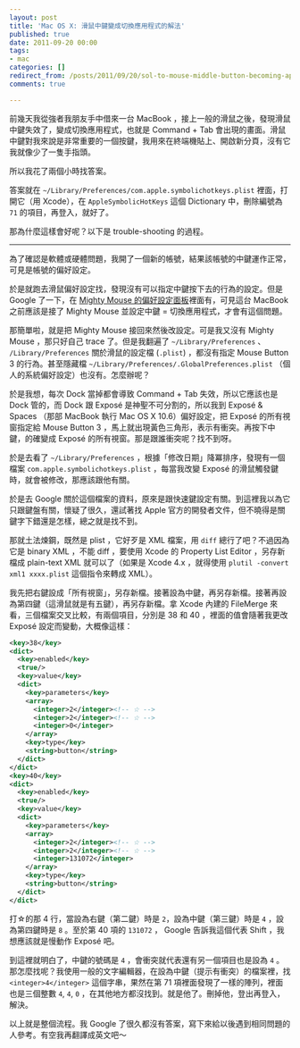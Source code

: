 ```yaml
---
layout: post
title: 'Mac OS X: 滑鼠中鍵變成切換應用程式的解法'
published: true
date: 2011-09-20 00:00
tags:
- mac
categories: []
redirect_from: /posts/2011/09/20/sol-to-mouse-middle-button-becoming-app-switcher
comments: true

---
```


前幾天我從強者我朋友手中借來一台 MacBook ，接上一般的滑鼠之後，發現滑鼠中鍵失效了，變成切換應用程式，也就是 Command + Tab 會出現的畫面。滑鼠中鍵對我來說是非常重要的一個按鍵，我用來在終端機貼上、開啟新分頁，沒有它我就像少了一隻手指頭。

所以我花了兩個小時找答案。

答案就在 <code>~/Library/Preferences/com.apple.symbolichotkeys.plist</code> 裡面，打開它（用 Xcode），在 <code>AppleSymbolicHotKeys</code> 這個 Dictionary 中，刪除編號為 <code>71</code> 的項目，再登入，就好了。

那為什麼這樣會好呢？以下是 trouble-shooting 的過程。

---

<!--more-->

為了確認是軟體或硬體問題，我開了一個新的帳號，結果該帳號的中鍵運作正常，可見是帳號的偏好設定。

於是就跑去滑鼠偏好設定找，發現沒有可以指定中鍵按下去的行為的設定。但是 Google 了一下，在 <a href="http://support.apple.com/kb/HT1581" target="_blank">Mighty Mouse 的偏好設定面板</a>裡面有，可見這台 MacBook 之前應該是接了 Mighty Mouse 並設定中鍵 = 切換應用程式，才會有這個問題。

那簡單啦，就是把 Mighty Mouse 接回來然後改設定。可是我又沒有 Mighty Mouse ，那只好自己 trace 了。但是我翻遍了 <code>~/Library/Preferences</code> 、 <code>/Library/Preferences</code> 關於滑鼠的設定檔 (<code>.plist</code>) ，都沒有指定 Mouse Button 3 的行為。甚至隱藏檔 <code>~/Library/Preferences/.GlobalPreferences.plist</code> （個人的系統偏好設定）也沒有。怎麼辦呢？

於是我想，每次 Dock 當掉都會導致 Command + Tab 失效，所以它應該也是 Dock 管的，而 Dock 跟 Exposé 是神聖不可分割的，所以我到 Exposé &amp; Spaces （那部 MacBook 執行 Mac OS X 10.6）偏好設定，把 Exposé 的所有視窗指定給 Mouse Button 3 ，馬上就出現黃色三角形，表示有衝突。再按下中鍵，的確變成 Exposé 的所有視窗。那是跟誰衝突呢？找不到呀。

於是去看了 <code>~/Library/Preferences</code> ，根據「修改日期」降冪排序，發現有一個檔案 <code>com.apple.symbolichotkeys.plist</code> ，每當我改變 Exposé 的滑鼠觸發鍵時，就會被修改，那應該跟他有關。

於是去 Google 關於這個檔案的資料，原來是跟快速鍵設定有關。到這裡我以為它只跟鍵盤有關，懷疑了很久，還試著找 Apple 官方的開發者文件，但不曉得是關鍵字下錯還是怎樣，總之就是找不到。

那就土法煉鋼，既然是 plist ，它好歹是 XML 檔案，用 <code>diff</code> 總行了吧？不過因為它是 binary XML ，不能 diff ，要使用 Xcode 的 Property List Editor ，另存新檔成 plain-text XML 就可以了（如果是 Xcode 4.x ，就得使用 <code>plutil -convert xml1 xxxx.plist</code> 這個指令來轉成 XML）。

我先把右鍵設成「所有視窗」，另存新檔。接著設為中鍵，再另存新檔。接著再設為第四鍵（這滑鼠就是有五鍵），再另存新檔。拿 Xcode 內建的 FileMerge 來看，三個檔案交叉比較，有兩個項目，分別是 38 和 40 ，裡面的值會隨著我更改 Exposé 設定而變動，大概像這樣：

```xml
<key>38</key>
<dict>
  <key>enabled</key>
  <true/>
  <key>value</key>
  <dict>
    <key>parameters</key>
    <array>
      <integer>2</integer><!-- ☆ -->
      <integer>2</integer><!-- ☆ -->
      <integer>0</integer>
    </array>
    <key>type</key>
    <string>button</string>
  </dict>
</dict>
<key>40</key>
<dict>
  <key>enabled</key>
  <true/>
  <key>value</key>
  <dict>
    <key>parameters</key>
    <array>
      <integer>2</integer><!-- ☆ -->
      <integer>2</integer><!-- ☆ -->
      <integer>131072</integer>
    </array>
    <key>type</key>
    <string>button</string>
  </dict>
</dict>
```

打☆的那 4 行，當設為右鍵（第二鍵）時是 <code>2</code>，設為中鍵（第三鍵）時是 <code>4</code> ，設為第四鍵時是 <code>8</code> 。至於第 40 項的 <code>131072</code> ， Google 告訴我這個代表 Shift ，我想應該就是慢動作 Exposé 吧。

到這裡就明白了，中鍵的號碼是 <code>4</code> ，會衝突就代表還有另一個項目也是設為 <code>4</code> 。那怎麼找呢？我使用一般的文字編輯器，在設為中鍵（提示有衝突）的檔案裡，找 `<integer>4</integer>` 這個字串，果然在第 71 項裡面發現了一樣的陣列，裡面也是三個整數 <code>4</code>, <code>4</code>, <code>0</code> ，在其他地方都沒找到。就是他了。刪掉他，登出再登入，解決。

以上就是整個流程。我 Google 了很久都沒有答案，寫下來給以後遇到相同問題的人參考。有空我再翻譯成英文吧～
